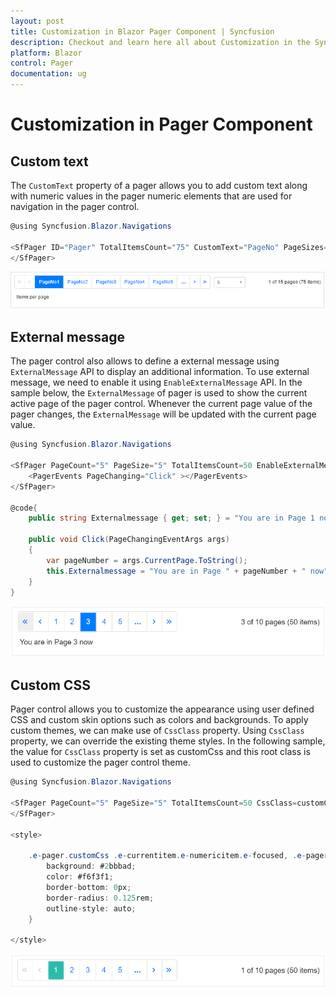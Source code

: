 ```yaml
---
layout: post
title: Customization in Blazor Pager Component | Syncfusion
description: Checkout and learn here all about Customization in the Syncfusion Blazor Pager component and much more.
platform: Blazor
control: Pager
documentation: ug
---
```


# Customization in Pager Component

## Custom text

The `CustomText` property of a pager allows you to add custom text along with numeric values in the pager numeric elements that are used for navigation in the pager control.

```csharp
@using Syncfusion.Blazor.Navigations

<SfPager ID="Pager" TotalItemsCount="75" CustomText="PageNo" PageSizes="true" PageSize="5" PageCount="5">
</SfPager>

```

![Blazor Pager with Custom Text](./images/blazor-pager-custom-text.png)

## External message

The pager control also allows to define a external message using `ExternalMessage` API to display an additional information. To use external message, we need to enable it using `EnableExternalMessage` API. In the sample below, the `ExternalMessage` of pager is used to show the current active page of the pager control. Whenever the current page value of the pager changes, the `ExternalMessage` will be updated with the current page value.

```csharp
@using Syncfusion.Blazor.Navigations

<SfPager PageCount="5" PageSize="5" TotalItemsCount=50 EnableExternalMessage=true ExternalMessage="@Externalmessage">
    <PagerEvents PageChanging="Click" ></PagerEvents>
</SfPager>

@code{
    public string Externalmessage { get; set; } = "You are in Page 1 now";

    public void Click(PageChangingEventArgs args)
    {
        var pageNumber = args.CurrentPage.ToString();
        this.Externalmessage = "You are in Page " + pageNumber + " now";
    }
}

```

![Blazor Pager with External Message](./images/blazor-pager-external-message.png)

## Custom CSS

Pager control allows you to customize the appearance using user defined CSS and custom skin options such as colors and backgrounds. To apply custom themes, we can make use of `CssClass` property. Using `CssClass` property, we can override the existing theme styles. In the following sample, the value for `CssClass` property is set as customCss and this root class is used to customize the pager control theme.

```csharp
@using Syncfusion.Blazor.Navigations

<SfPager PageCount="5" PageSize="5" TotalItemsCount=50 CssClass=customCss>
</SfPager>

<style>

    .e-pager.customCss .e-currentitem.e-numericitem.e-focused, .e-pager.customCss .e-currentitem{
        background: #2bbbad;
        color: #f6f3f1;
        border-bottom: 0px;
        border-radius: 0.125rem;
        outline-style: auto;
    }
        
</style>
```

![Blazor Pager with Custom CSS](./images/blazor-pager-custom-css.png)